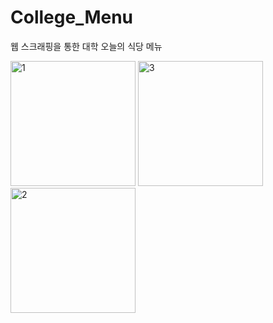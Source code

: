 # College_Menu
웹 스크래핑을 통한 대학 오늘의 식당 메뉴

<img width="200" alt="1" src="https://github.com/YangMun/College_Menu/assets/53438709/3b62917d-0c76-4d4a-b5bd-b49ab4879241">
<img width="200" alt="3" src="https://github.com/YangMun/College_Menu/assets/53438709/cf63a612-9380-4201-b7a7-3dbd8eb04840">
<img width="200" alt="2" src="https://github.com/YangMun/College_Menu/assets/53438709/aec07e62-9670-4a46-b7e7-34194dc8c84b">

